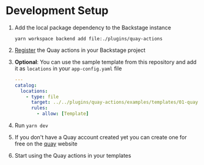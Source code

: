 # Development Setup

1. Add the local package dependency to the Backstage instance

   ```shell
   yarn workspace backend add file:./plugins/quay-actions
   ```

2. [Register](./README.md#configuration) the Quay actions in your Backstage project
3. **Optional**: You can use the sample template from this repository and add it as `locations` in your `app-config.yaml` file

   ```yaml
   ---
   catalog:
     locations:
       - type: file
         target: ../../plugins/quay-actions/examples/templates/01-quay-template.yaml
         rules:
           - allow: [Template]
   ```

4. Run `yarn dev`
5. If you don't have a Quay account created yet you can create one for free on the [quay](https://quay.io) website
6. Start using the Quay actions in your templates
